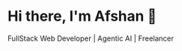# Hi there, I'm Afshan 👋  
FullStack Web Developer | Agentic AI | Freelancer  


<!--
**Afshan08/Afshan08** is a ✨ _special_ ✨ repository because its `README.md` (this file) appears on your GitHub profile.

Here are some ideas to get you started:
I am currently working on learning front end design so that my design skills get better. I am good at syntax of different front end framework but I struggle in making good design.
I am really good at back end technologies and framework like django, flask, and databases like sqlite and postgres. I also have good knowledge of sql. I have created multiple full stack projects in the course of about 2 years. I also completed a web dev course by harvard and made some cool projects. I am also building new projects around AI like the Email Agent that is a full stack app with database, third party auth integration and token management and agent management and so on. I am also working on MCP projects. I have also contributed to an Open Source MCP project: https://github.com/nspady/google-calendar-mcp

**Languages & Tools:**  
![Python](https://img.shields.io/badge/Python-3776AB?logo=python&logoColor=fff&style=flat)  
![Django](https://img.shields.io/badge/Django-092E20?logo=django&logoColor=fff&style=flat)  
![React](https://img.shields.io/badge/React-20232A?logo=react&logoColor=61DAFB&style=flat)  
![Docker](https://img.shields.io/badge/Docker-2496ED?logo=docker&logoColor=fff&style=flat)  

### 🚀 Featured Projects  
- [Email Agent](https://github.com/Afshan08/email-agent) – AI-powered inbox manager with chatbot interface  
- [Pomodoro Focus App](https://github.com/Afshan08/pomodoro-app) – Simple Flask app to boost focus with Pomodoro method    

![Afshan's GitHub stats](https://github-readme-stats.vercel.app/api?username=afshan123&show_icons=true&theme=radical)  
![Top Languages](https://github-readme-stats.vercel.app/api/top-langs/?username=afshan123&layout=compact&theme=radical)  

📫 Reach me at: [LinkedIn](https://www.linkedin.com/in/afshanafridi/) | [Upwork](https://www.upwork.com/freelancers/~0134474a64b7cef312) | [Email](mailto:afshanafridi08@gmail.com)  


- 🔭 I’m currently working on ...
- 🌱 I’m currently learning ...
- 👯 I’m looking to collaborate on ...
- 🤔 I’m looking for help with ...
- 💬 Ask me about ...
- 📫 How to reach me: ...
- 😄 Pronouns: ...
- ⚡ Fun fact: ...
-->
